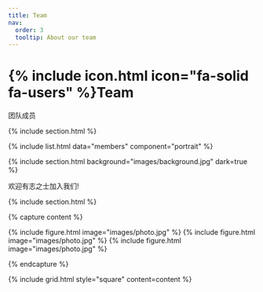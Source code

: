 ```yaml
---
title: Team
nav:
  order: 3
  tooltip: About our team
---
```


# {% include icon.html icon="fa-solid fa-users" %}Team

团队成员

{% include section.html %}

{% include list.html data="members" component="portrait"  %}


{% include section.html background="images/background.jpg" dark=true %}

欢迎有志之士加入我们!

{% include section.html %}

{% capture content %}

{% include figure.html image="images/photo.jpg" %}
{% include figure.html image="images/photo.jpg" %}
{% include figure.html image="images/photo.jpg" %}

{% endcapture %}

{% include grid.html style="square" content=content %}

